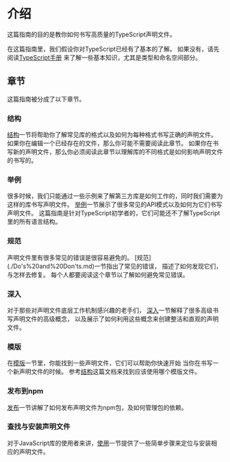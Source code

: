 # 介绍

这篇指南的目的是教你如何书写高质量的TypeScript声明文件。

在这篇指南里，我们假设你对TypeScript已经有了基本的了解。 如果没有，请先阅读[TypeScript手册](https://www.typescriptlang.org/docs/handbook/basic-types.html) 来了解一些基本知识，尤其是类型和命名空间部分。

## 章节

这篇指南被分成了以下章节。

### 结构

[结构](https://github.com/handycode/TypeScript/tree/24140e776561ba14d9dc45b487329a15d3967501/introduction/Library%20Structures.md)一节将帮助你了解常见库的格式以及如何为每种格式书写正确的声明文件。 如果你在编辑一个已经存在的文件，那么你可能不需要阅读此章节。 如果你在书写新的声明文件，那么你必须阅读此章节以理解库的不同格式是如何影响声明文件的书写的。

### 举例

很多时候，我们只能通过一些示例来了解第三方库是如何工作的，同时我们需要为这样的库书写声明文件。 [举例](https://github.com/handycode/TypeScript/tree/24140e776561ba14d9dc45b487329a15d3967501/introduction/By%20Example.md)一节展示了很多常见的API模式以及如何为它们书写声明文件。 这篇指南是针对TypeScript初学者的，它们可能还不了解TypeScript里的所有语言结构。

### 规范

声明文件里有很多常见的错误是很容易避免的。 \[规范\]\(./Do's%20and%20Don'ts.md\)一节指出了常见的错误， 描述了如何发现它们， 与怎样去修复。 每个人都要阅读这个章节以了解如何避免常见错误。

### 深入

对于那些对声明文件底层工作机制感兴趣的老手们， [深入](https://github.com/handycode/TypeScript/tree/24140e776561ba14d9dc45b487329a15d3967501/introduction/Deep%20Dive.md)一节解释了很多高级书写声明文件的高级概念， 以及展示了如何利用这些概念来创建整洁和直观的声明文件。

### 模版

在[模版](https://github.com/handycode/TypeScript/tree/24140e776561ba14d9dc45b487329a15d3967501/introduction/Templates.md)一节里，你能找到一些声明文件，它们可以帮助你快速开始 当你在书写一个新声明文件的时候。 参考[结构](https://github.com/handycode/TypeScript/tree/24140e776561ba14d9dc45b487329a15d3967501/introduction/Library%20Structures.md)这篇文档来找到应该使用哪个模版文件。

### 发布到npm

[发布](https://github.com/handycode/TypeScript/tree/24140e776561ba14d9dc45b487329a15d3967501/introduction/Publishing.md)一节讲解了如何发布声明文件为npm包，及如何管理包的依赖。

### 查找与安装声明文件

对于JavaScript库的使用者来讲，[使用](https://github.com/handycode/TypeScript/tree/24140e776561ba14d9dc45b487329a15d3967501/introduction/Consumption.md)一节提供了一些简单步骤来定位与安装相应的声明文件。

